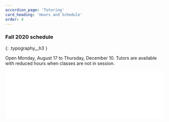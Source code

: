 ```yaml
---
accordion_page: 'Tutoring'
card_heading: 'Hours and Schedule'
order: 4
---
```


### Fall 2020 schedule
{: .typography__h3 }

Open Monday, August 17 to Thursday, December 10. Tutors are available with reduced hours when classes are not in session.

<iframe src="../schedule-widget/" frameborder="0" width="100%" class="iframe iframeJSHeight"></iframe>
